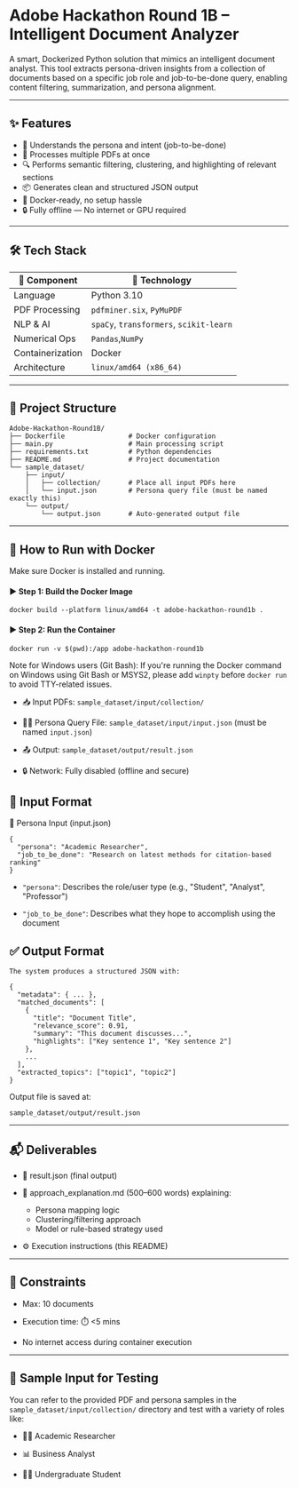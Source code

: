 # Adobe Hackathon Round 1B – Intelligent Document Analyzer

A smart, Dockerized Python solution that mimics an intelligent document analyst. This tool extracts persona-driven insights from a collection of documents based on a specific job role and job-to-be-done query, enabling content filtering, summarization, and persona alignment.

---

## ✨ Features

- 🧠 Understands the persona and intent (job-to-be-done)
- 📄 Processes multiple PDFs at once
- 🔍 Performs semantic filtering, clustering, and highlighting of relevant sections
- 📦 Generates clean and structured JSON output
- 🐳 Docker-ready, no setup hassle
- 🔒 Fully offline — No internet or GPU required

---

## 🛠️ Tech Stack

| 🔧 Component     | 🚀 Technology         |
|------------------|------------------------|
| Language         | Python 3.10            |
| PDF Processing     | `pdfminer.six`, `PyMuPDF`         |
| NLP & AI       | `spaCy`, `transformers`, `scikit-learn`|
| Numerical Ops    | `Pandas`,`NumPy`                |
| Containerization | Docker                 |
| Architecture     | `linux/amd64 (x86_64)` |

---

## 📁 Project Structure

```
Adobe-Hackathon-Round1B/
├── Dockerfile                # Docker configuration
├── main.py                   # Main processing script
├── requirements.txt          # Python dependencies
├── README.md                 # Project documentation
└── sample_dataset/
    ├── input/
    │   ├── collection/       # Place all input PDFs here
    │   └── input.json        # Persona query file (must be named exactly this)
    └── output/
        └── output.json       # Auto-generated output file
```

---

## 🚀 How to Run with Docker

Make sure Docker is installed and running.

#### ▶️ Step 1: Build the Docker Image

```
docker build --platform linux/amd64 -t adobe-hackathon-round1b .
```


#### ▶️ Step 2: Run the Container

```
docker run -v $(pwd):/app adobe-hackathon-round1b
```
Note for Windows users (Git Bash):
If you're running the Docker command on Windows using Git Bash or MSYS2, please add `winpty` before `docker run` to avoid TTY-related issues.

- 📥 Input PDFs: `sample_dataset/input/collection/`

- 🧑‍💼 Persona Query File: `sample_dataset/input/input.json` (must be named `input.json`)

- 📤 Output: `sample_dataset/output/result.json`

- 🔒 Network: Fully disabled (offline and secure)

## 📄 Input Format

🎯 Persona Input (input.json)

```
{
  "persona": "Academic Researcher",
  "job_to_be_done": "Research on latest methods for citation-based ranking"
}
```

- `"persona"`: Describes the role/user type (e.g., "Student", "Analyst", "Professor")

- `"job_to_be_done"`: Describes what they hope to accomplish using the document

## ✅ Output Format

```
The system produces a structured JSON with:

{
  "metadata": { ... },
  "matched_documents": [
    {
      "title": "Document Title",
      "relevance_score": 0.91,
      "summary": "This document discusses...",
      "highlights": ["Key sentence 1", "Key sentence 2"]
    },
    ...
  ],
  "extracted_topics": ["topic1", "topic2"]
}
```

Output file is saved at:

```
sample_dataset/output/result.json
```

---

## 📬 Deliverables

- 🧾 result.json (final output)

- 📝 approach_explanation.md (500–600 words) explaining:

    - Persona mapping logic
    - Clustering/filtering approach
    - Model or rule-based strategy used

- ⚙️ Execution instructions (this README)

---

## 🚫 Constraints

- Max: 10 documents

- Execution time: ⏱️ <5 mins

- No internet access during container execution

---

## 🧪 Sample Input for Testing

You can refer to the provided PDF and persona samples in the `sample_dataset/input/collection/` directory and test with a variety of roles like:

- 👩‍🏫 Academic Researcher

- 📊 Business Analyst

- 👨‍🎓 Undergraduate Student
